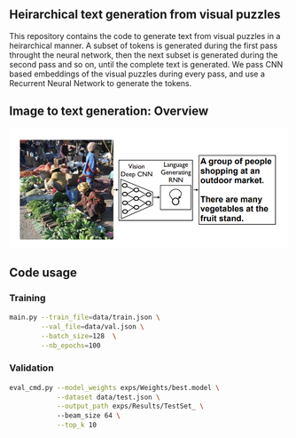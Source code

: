 ## Heirarchical text generation from visual puzzles

This repository contains the code to generate text from visual puzzles in a heirarchical manner. A subset of tokens is generated during the first pass throught the neural network, then the next subset is generated during the second pass and so on, until the complete text is generated. We pass CNN based embeddings of the visual puzzles  during every pass, and use a Recurrent Neural Network to generate the tokens. 

## Image to text generation: Overview
![img](images/Example.png)

## Code usage
### Training
```bash
main.py --train_file=data/train.json \
        --val_file=data/val.json \
        --batch_size=128  \
        --nb_epochs=100
```        
### Validation
```bash
eval_cmd.py --model_weights exps/Weights/best.model \
            --dataset data/test.json \
            --output_path exps/Results/TestSet_ \ 
            --beam_size 64 \
            --top_k 10 
``` 
